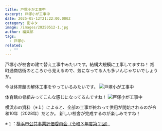 ```yaml
---
title: 戸塚小が工事中
excerpt: 戸塚小が工事中
date: 2025-05-12T21:22:00.000Z
category: 街ネタ
image: /images/20250512-1.jpg
author: 編集部
tags:
  - 戸塚小
related:
  - ""
---
```

戸塚小が校舎の建て替え工事中みたいです。結構大規模に工事してますね！
旭町通商店街のところから見えるので、気になってる人も多いんじゃないでしょうか。

今は体育館の解体工事をやっているみたいです。
<img src="/images/20250512-1.jpg"
alt="戸塚小が工事中"
class="mx-auto w-full md:w-2/3 rounded-lg shadow-md mb-8" />

体育館の骨組みってこんな感じになってるんですね！
<img src="/images/20250512-2.jpg"
alt="戸塚小が工事中"
class="mx-auto w-full md:w-2/3 rounded-lg shadow-md mb-8" />

横浜市の資料（※１）によると、全部の工事が終わって供用が開始されるのが令和10年（2028年）だとか。
新しい校舎が完成するのが楽しみですね！

※１：[横浜市公共事業評価委員会（令和３年度第２回）](https://www.city.yokohama.lg.jp/city-info/zaisei/fmsuishin/jigyohyoka/r03/reiwa3dai2kaiiinkai.files/0046_20220224.pdf)
